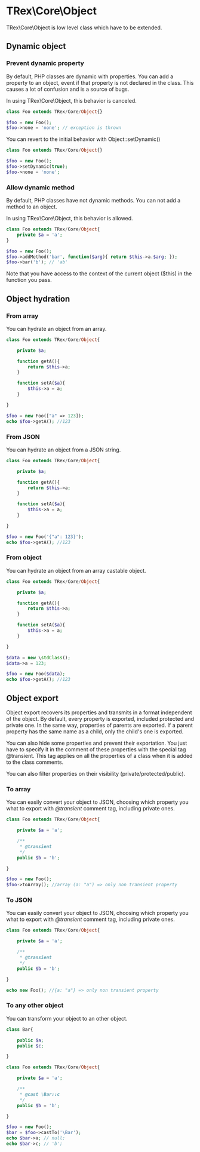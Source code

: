 # TRex\Core\Object

TRex\Core\Object is low level class which have to be extended.

## Dynamic object

### Prevent dynamic property

By default, PHP classes are dynamic with properties. You can add a property to an object, event if that property is not declared in the class. This causes a lot of confusion and is a source of bugs.

In using TRex\Core\Object, this behavior is canceled.

```php
class Foo extends TRex/Core/Object{}

$foo = new Foo();
$foo->none = 'none'; // exception is thrown
```

You can revert to the initial behavior with Object::setDynamic()

```php
class Foo extends TRex/Core/Object{}
```
```php
$foo = new Foo();
$foo->setDynamic(true);
$foo->none = 'none';
```

### Allow dynamic method

By default, PHP classes have not dynamic methods. You can not add a method to an object.

In using TRex\Core\Object, this behavior is allowed.

```php
class Foo extends TRex/Core/Object{
    private $a = 'a';
}
```
```php
$foo = new Foo();
$foo->addMethod('bar', function($arg){ return $this->a.$arg; });
$foo->bar('b'); // 'ab'
```

Note that you have access to the context of the current object ($this) in the function you pass.


## Object hydration

### From array

You can hydrate an object from an array.

```php
class Foo extends TRex/Core/Object{

    private $a;

    function getA(){
        return $this->a;
    }

    function setA($a){
        $this->a = a;
    }

}
```
```php
$foo = new Foo(["a" => 123]);
echo $foo->getA(); //123
```

### From JSON

You can hydrate an object from a JSON string.

```php
class Foo extends TRex/Core/Object{

    private $a;

    function getA(){
        return $this->a;
    }

    function setA($a){
        $this->a = a;
    }

}
```
```php
$foo = new Foo('{"a": 123}');
echo $foo->getA(); //123
```

### From object

You can hydrate an object from an array castable object.

```php
class Foo extends TRex/Core/Object{

    private $a;

    function getA(){
        return $this->a;
    }

    function setA($a){
        $this->a = a;
    }

}
```
```php
$data = new \stdClass();
$data->a = 123;
```
```php
$foo = new Foo($data);
echo $foo->getA(); //123
```


## Object export

Object export recovers its properties and transmits in a format independent of the object. By default, every property is exported, included protected and private one. In the same way, properties of parents are exported. If a parent property has the same name as a child, only the child's one is exported.

You can also hide some properties and prevent their exportation. You just have to specify it in the comment of these properties with the special tag @transient. This tag applies on all the properties of a class when it is added to the class comments.

You can also filter properties on their visibility (private/protected/public).

### To array

You can easily convert your object to JSON, choosing which property you what to export with *@transient* comment tag, including private ones.

```php
class Foo extends TRex/Core/Object{

    private $a = 'a';

    /**
     * @transient
     */
    public $b = 'b';

}
```
```php
$foo = new Foo();
$foo->toArray(); //array (a: "a") => only non transient property
```

### To JSON

You can easily convert your object to JSON, choosing which property you what to export with *@transient* comment tag, including private ones.

```php
class Foo extends TRex/Core/Object{

    private $a = 'a';

    /**
     * @transient
     */
    public $b = 'b';

}
```
```php
echo new Foo(); //{a: "a"} => only non transient property
```

### To any other object

You can transform your object to an other object.

```php
class Bar{

    public $a;
    public $c;

}
```
```php
class Foo extends TRex/Core/Object{

    private $a = 'a';

    /**
     * @cast \Bar::c
     */
    public $b = 'b';

}
```
```php
$foo = new Foo();
$bar = $foo->castTo('\Bar');
echo $bar->a; // null;
echo $bar->c; // 'b';
```